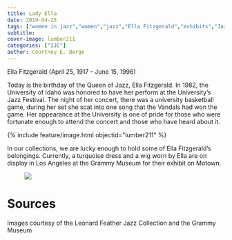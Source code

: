 ```yaml
---
title: Lady Ella
date: 2019-04-25
tags: ["women in jazz","women","jazz","Ella Fitzgerald","exhibits","Jazz Festival"]
subtitle: 
cover-image: lumber211
categories: ["IJC"]
author: Courtney E. Berge
---
```


Ella Fitzgerald (April 25, 1917 - June 15, 1996)

Today is the birthday of the Queen of Jazz, Ella Fitzgerald. In 1982, the University of Idaho was honored to have her perform at the University’s Jazz Festival. The night of her concert, there was a university basketball game, during her set she scat into one song that the Vandals had won the game. Her appearance at the University is one of pride for those who were fortunate enough to attend the concert and those who have heard about it.

{% include feature/image.html objectid="lumber211" %}

In our collections, we are lucky enough to hold some of Ella Fitzgerald’s belongings. Currently, a turquoise dress and a wig worn by Ella are on display in Los Angeles at the Grammy Museum for their exhibit on Motown.

<figure class="tmblr-full mb-5" data-orig-height="3000" data-orig-width="2000"><img class="img-fluid" src="https://webpages.uidaho.edu/library/spec/harvester/objects/tumblr/184437720848_1.jpg" data-orig-height="3000" data-orig-width="2000"/></figure>

# Sources

Images courtesy of the Leonard Feather Jazz Collection and the Grammy Museum